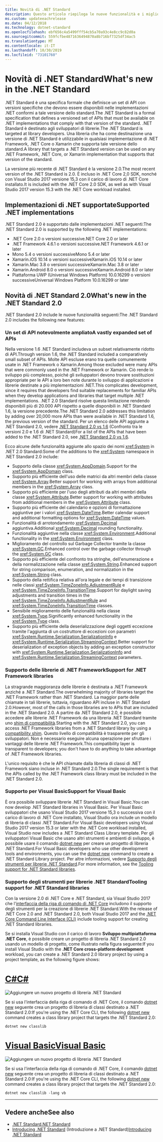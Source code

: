 ```yaml
---
title: Novità di .NET Standard
description: Questo articolo riepiloga le nuove funzionalità e i miglioramenti disponibili in ogni nuova versione di .NET Standard.
ms.custom: updateeachrelease
ms.date: 04/12/2018
ms.technology: dotnet-standard
ms.openlocfilehash: ebf656c4a5499fff54cb5a70a93c4e8cc9c82d0a
ms.sourcegitcommit: 559fcfbe4871636494870a8b716bf7325df34ac5
ms.translationtype: MT
ms.contentlocale: it-IT
ms.lasthandoff: 10/30/2019
ms.locfileid: "73101760"
---
```

# <a name="whats-new-in-the-net-standard"></a><span data-ttu-id="a5421-103">Novità di .NET Standard</span><span class="sxs-lookup"><span data-stu-id="a5421-103">What's new in the .NET Standard</span></span>

<span data-ttu-id="a5421-104">.NET Standard è una specifica formale che definisce un set di API con versioni specifiche che devono essere disponibili nelle implementazioni .NET conformi a tale versione dello standard.</span><span class="sxs-lookup"><span data-stu-id="a5421-104">The .NET Standard is a formal specification that defines a versioned set of APIs that must be available on .NET implementations that comply with that version of the standard.</span></span> <span data-ttu-id="a5421-105">.NET Standard è destinato agli sviluppatori di librerie.</span><span class="sxs-lookup"><span data-stu-id="a5421-105">The .NET Standard is targeted at library developers.</span></span> <span data-ttu-id="a5421-106">Una libreria che ha come destinazione una versione di .NET Standard è utilizzabile in qualsiasi implementazione di .NET Framework, .NET Core o Xamarin che supporta tale versione dello standard.</span><span class="sxs-lookup"><span data-stu-id="a5421-106">A library that targets a .NET Standard version can be used on any .NET Framework, .NET Core, or Xamarin implementation that supports that version of the standard.</span></span>

<span data-ttu-id="a5421-107">La versione più recente di .NET Standard è la versione 2.0.</span><span class="sxs-lookup"><span data-stu-id="a5421-107">The most recent version of the .NET Standard is 2.0.</span></span> <span data-ttu-id="a5421-108">È incluso in .NET Core 2,0 SDK, nonché con Visual Studio 2017 versione 15,3 con il carico di lavoro di .NET Core installato.</span><span class="sxs-lookup"><span data-stu-id="a5421-108">It is included with the .NET Core 2.0 SDK, as well as with Visual Studio 2017 version 15.3 with the .NET Core workload installed.</span></span>

## <a name="supported-net-implementations"></a><span data-ttu-id="a5421-109">Implementazioni di .NET supportate</span><span class="sxs-lookup"><span data-stu-id="a5421-109">Supported .NET implementations</span></span>

<span data-ttu-id="a5421-110">.NET Standard 2.0 è supportato dalle implementazioni .NET seguenti:</span><span class="sxs-lookup"><span data-stu-id="a5421-110">The .NET Standard 2.0 is supported by the following .NET implementations:</span></span>

- <span data-ttu-id="a5421-111">.NET Core 2.0 o versioni successive</span><span class="sxs-lookup"><span data-stu-id="a5421-111">.NET Core 2.0 or later</span></span>
- <span data-ttu-id="a5421-112">.NET Framework 4.6.1 o versioni successive</span><span class="sxs-lookup"><span data-stu-id="a5421-112">.NET Framework 4.6.1 or later</span></span>
- <span data-ttu-id="a5421-113">Mono 5.4 o versioni successive</span><span class="sxs-lookup"><span data-stu-id="a5421-113">Mono 5.4 or later</span></span>
- <span data-ttu-id="a5421-114">Xamarin.iOS 10.14 o versioni successive</span><span class="sxs-lookup"><span data-stu-id="a5421-114">Xamarin.iOS 10.14 or later</span></span>
- <span data-ttu-id="a5421-115">Xamarin.Mac 3.8 o versioni successive</span><span class="sxs-lookup"><span data-stu-id="a5421-115">Xamarin.Mac 3.8 or later</span></span>
- <span data-ttu-id="a5421-116">Xamarin.Android 8.0 o versioni successive</span><span class="sxs-lookup"><span data-stu-id="a5421-116">Xamarin.Android 8.0 or later</span></span>
- <span data-ttu-id="a5421-117">Piattaforma UWP (Universal Windows Platform) 10.0.16299 o versioni successive</span><span class="sxs-lookup"><span data-stu-id="a5421-117">Universal Windows Platform 10.0.16299 or later</span></span>

## <a name="whats-new-in-the-net-standard-20"></a><span data-ttu-id="a5421-118">Novità di .NET Standard 2.0</span><span class="sxs-lookup"><span data-stu-id="a5421-118">What's new in the .NET Standard 2.0</span></span>

<span data-ttu-id="a5421-119">.NET Standard 2.0 include le nuove funzionalità seguenti:</span><span class="sxs-lookup"><span data-stu-id="a5421-119">The .NET Standard 2.0 includes the following new features:</span></span>

### <a name="a-vastly-expanded-set-of-apis"></a><span data-ttu-id="a5421-120">Un set di API notevolmente ampliato</span><span class="sxs-lookup"><span data-stu-id="a5421-120">A vastly expanded set of APIs</span></span>

<span data-ttu-id="a5421-121">Nella versione 1.6 .NET Standard includeva un subset relativamente ridotto di API.</span><span class="sxs-lookup"><span data-stu-id="a5421-121">Through version 1.6, the .NET Standard included a comparatively small subset of APIs.</span></span> <span data-ttu-id="a5421-122">Molte API escluse erano tra quelle comunemente usate in .NET Framework o Xamarin.</span><span class="sxs-lookup"><span data-stu-id="a5421-122">Among those excluded were many APIs that were commonly used in the .NET Framework or Xamarin.</span></span> <span data-ttu-id="a5421-123">Ciò rende lo sviluppo più complesso, poiché gli sviluppatori devono trovare sostituzioni appropriate per le API a loro ben note durante lo sviluppo di applicazioni e librerie destinate a più implementazioni .NET.</span><span class="sxs-lookup"><span data-stu-id="a5421-123">This complicates development, since it requires that developers find suitable replacements for familiar APIs when they develop applications and libraries that target multiple .NET implementations.</span></span> <span data-ttu-id="a5421-124">.NET 2.0 Standard risolve questa limitazione rendendo disponibili più di 20.000 API rispetto a quelle disponibili in .NET Standard 1.6, la versione precedente.</span><span class="sxs-lookup"><span data-stu-id="a5421-124">The .NET Standard 2.0 addresses this limitation by adding over 20,000 more APIs than were available in .NET Standard 1.6, the previous version of the standard.</span></span> <span data-ttu-id="a5421-125">Per un elenco delle API aggiunte a .NET Standard 2.0, vedere [.NET Standard 2.0 vs 1.6](https://raw.githubusercontent.com/dotnet/standard/master/docs/versions/netstandard2.0_diff.md) (Confronto tra le versioni 2.0 e 1.6 di .NET Standard)</span><span class="sxs-lookup"><span data-stu-id="a5421-125">For a list of the APIs that have been added to the .NET Standard 2.0, see [.NET Standard 2.0 vs 1.6](https://raw.githubusercontent.com/dotnet/standard/master/docs/versions/netstandard2.0_diff.md).</span></span>

<span data-ttu-id="a5421-126">Ecco alcune delle funzionalità aggiunte allo spazio dei nomi <xref:System> in .NET 2.0 Standard:</span><span class="sxs-lookup"><span data-stu-id="a5421-126">Some of the additions to the <xref:System> namespace in .NET Standard 2.0 include:</span></span>

- <span data-ttu-id="a5421-127">Supporto della classe <xref:System.AppDomain>.</span><span class="sxs-lookup"><span data-stu-id="a5421-127">Support for the <xref:System.AppDomain> class.</span></span>
- <span data-ttu-id="a5421-128">Supporto più efficiente dell'uso delle matrici da altri membri della classe <xref:System.Array>.</span><span class="sxs-lookup"><span data-stu-id="a5421-128">Better support for working with arrays from additional members in the <xref:System.Array> class.</span></span>
- <span data-ttu-id="a5421-129">Supporto più efficiente per l'uso degli attributi da altri membri della classe <xref:System.Attribute>.</span><span class="sxs-lookup"><span data-stu-id="a5421-129">Better support for working with attributes from additional members in the <xref:System.Attribute> class.</span></span>
- <span data-ttu-id="a5421-130">Supporto più efficiente del calendario e opzioni di formattazione aggiuntive per i valori <xref:System.DateTime>.</span><span class="sxs-lookup"><span data-stu-id="a5421-130">Better calendar support and additional formatting options for <xref:System.DateTime> values.</span></span>
- <span data-ttu-id="a5421-131">Funzionalità di arrotondamento <xref:System.Decimal> aggiuntiva.</span><span class="sxs-lookup"><span data-stu-id="a5421-131">Additional <xref:System.Decimal> rounding functionality.</span></span>
- <span data-ttu-id="a5421-132">Funzionalità aggiuntive nella classe <xref:System.Environment>.</span><span class="sxs-lookup"><span data-stu-id="a5421-132">Additional functionality in the <xref:System.Environment> class.</span></span>
- <span data-ttu-id="a5421-133">Miglioramento del controllo sul Garbage Collector tramite la classe <xref:System.GC>.</span><span class="sxs-lookup"><span data-stu-id="a5421-133">Enhanced control over the garbage collector through the <xref:System.GC> class.</span></span>
- <span data-ttu-id="a5421-134">Supporto più efficiente del confronto tra stringhe, dell'enumerazione e della normalizzazione nella classe <xref:System.String>.</span><span class="sxs-lookup"><span data-stu-id="a5421-134">Enhanced support for string comparison, enumeration, and normalization in the <xref:System.String> class.</span></span>
- <span data-ttu-id="a5421-135">Supporto della rettifica relativa all'ora legale e dei tempi di transizione nelle classi <xref:System.TimeZoneInfo.AdjustmentRule> e <xref:System.TimeZoneInfo.TransitionTime>.</span><span class="sxs-lookup"><span data-stu-id="a5421-135">Support for daylight saving adjustments and transition times in the <xref:System.TimeZoneInfo.AdjustmentRule> and <xref:System.TimeZoneInfo.TransitionTime> classes.</span></span>
- <span data-ttu-id="a5421-136">Sensibile miglioramento delle funzionalità nella classe <xref:System.Type>.</span><span class="sxs-lookup"><span data-stu-id="a5421-136">Significantly enhanced functionality in the <xref:System.Type> class.</span></span>
- <span data-ttu-id="a5421-137">Supporto più efficiente della deserializzazione degli oggetti eccezione tramite l'aggiunta di un costruttore di eccezioni con parametri <xref:System.Runtime.Serialization.SerializationInfo> e <xref:System.Runtime.Serialization.StreamingContext>.</span><span class="sxs-lookup"><span data-stu-id="a5421-137">Better support for deserialization of exception objects by adding an exception constructor with <xref:System.Runtime.Serialization.SerializationInfo> and <xref:System.Runtime.Serialization.StreamingContext> parameters.</span></span>

### <a name="support-for-net-framework-libraries"></a><span data-ttu-id="a5421-138">Supporto delle librerie di .NET Framework</span><span class="sxs-lookup"><span data-stu-id="a5421-138">Support for .NET Framework libraries</span></span>

<span data-ttu-id="a5421-139">La stragrande maggioranza delle librerie è destinata a .NET Framework anziché a .NET Standard.</span><span class="sxs-lookup"><span data-stu-id="a5421-139">The overwhelming majority of libraries target the .NET Framework rather than .NET Standard.</span></span> <span data-ttu-id="a5421-140">La maggior parte delle chiamate in tali librerie, tuttavia, riguardano API incluse in .NET Standard 2.0.</span><span class="sxs-lookup"><span data-stu-id="a5421-140">However, most of the calls in those libraries are to APIs that are included in the .NET Standard 2.0.</span></span> <span data-ttu-id="a5421-141">A partire da .NET Standard 2.0, è possibile accedere alle librerie .NET Framework da una libreria .NET Standard tramite uno [shim di compatibilità](https://github.com/dotnet/standard/blob/master/docs/planning/netstandard-2.0/README.md#assembly-unification).</span><span class="sxs-lookup"><span data-stu-id="a5421-141">Starting with the .NET Standard 2.0, you can access .NET Framework libraries from a .NET Standard library by using a [compatibility shim](https://github.com/dotnet/standard/blob/master/docs/planning/netstandard-2.0/README.md#assembly-unification).</span></span> <span data-ttu-id="a5421-142">Questo livello di compatibilità è trasparente per gli sviluppatori. Non è necessario eseguire alcuna operazione per sfruttare i vantaggi delle librerie .NET Framework.</span><span class="sxs-lookup"><span data-stu-id="a5421-142">This compatibility layer is transparent to developers; you don't have to do anything to take advantage of .NET Framework libraries.</span></span>

<span data-ttu-id="a5421-143">L'unico requisito è che le API chiamate dalla libreria di classi di .NET Framework siano incluse in .NET Standard 2.0.</span><span class="sxs-lookup"><span data-stu-id="a5421-143">The single requirement is that the APIs called by the .NET Framework class library must be included in the .NET Standard 2.0.</span></span>

### <a name="support-for-visual-basic"></a><span data-ttu-id="a5421-144">Supporto per Visual Basic</span><span class="sxs-lookup"><span data-stu-id="a5421-144">Support for Visual Basic</span></span>

<span data-ttu-id="a5421-145">È ora possibile sviluppare librerie .NET Standard in Visual Basic.</span><span class="sxs-lookup"><span data-stu-id="a5421-145">You can now develop .NET Standard libraries in Visual Basic.</span></span> <span data-ttu-id="a5421-146">Per Visual Basic sviluppatori che usano Visual Studio 2017 versione 15,3 o successiva con il carico di lavoro di .NET Core installato, Visual Studio ora include un modello di libreria di classi .NET Standard.</span><span class="sxs-lookup"><span data-stu-id="a5421-146">For Visual Basic developers using Visual Studio 2017 version 15.3 or later with the .NET Core workload installed, Visual Studio now includes a .NET Standard Class Library template.</span></span> <span data-ttu-id="a5421-147">Per gli sviluppatori Visual Basic che usano altri strumenti e ambienti di sviluppo, è possibile usare il comando [dotnet new](../../core/tools/dotnet-new.md) per creare un progetto di libreria .NET Standard.</span><span class="sxs-lookup"><span data-stu-id="a5421-147">For Visual Basic developers who use other development tools and environments, you can use the [dotnet new](../../core/tools/dotnet-new.md) command to create a .NET Standard Library project.</span></span> <span data-ttu-id="a5421-148">Per altre informazioni, vedere [Supporto degli strumenti per librerie .NET Standard](#tooling-support-for-net-standard-libraries).</span><span class="sxs-lookup"><span data-stu-id="a5421-148">For more information, see the [Tooling support for .NET Standard libraries](#tooling-support-for-net-standard-libraries).</span></span>

### <a name="tooling-support-for-net-standard-libraries"></a><span data-ttu-id="a5421-149">Supporto degli strumenti per librerie .NET Standard</span><span class="sxs-lookup"><span data-stu-id="a5421-149">Tooling support for .NET Standard libraries</span></span>

<span data-ttu-id="a5421-150">Con la versione 2.0 di .NET Core e .NET Standard, sia Visual Studio 2017 che l'[interfaccia della riga di comando di .NET Core](../../core/tools/index.md) includono il supporto degli strumenti per la creazione di librerie .NET Standard.</span><span class="sxs-lookup"><span data-stu-id="a5421-150">With the release of .NET Core 2.0 and .NET Standard 2.0, both Visual Studio 2017 and the [.NET Core Command Line Interface (CLI)](../../core/tools/index.md) include tooling support for creating .NET Standard libraries.</span></span>

<span data-ttu-id="a5421-151">Se si installa Visual Studio con il carico di lavoro **Sviluppo multipiattaforma .NET Core**, è possibile creare un progetto di libreria .NET Standard 2.0 usando un modello di progetto, come illustrato nella figura seguente:</span><span class="sxs-lookup"><span data-stu-id="a5421-151">If you install Visual Studio with the **.NET Core cross-platform development** workload, you can create a .NET Standard 2.0 library project by using a project template, as the following figure shows:</span></span>

<!-- markdownlint-disable MD025 -->

# <a name="ctabcsharp"></a>[<span data-ttu-id="a5421-152">C#</span><span class="sxs-lookup"><span data-stu-id="a5421-152">C#</span></span>](#tab/csharp)

![Aggiungere un nuovo progetto di libreria .NET Standard](./media/std-project-cs.png)

<span data-ttu-id="a5421-154">Se si usa l'interfaccia della riga di comando di .NET Core, il comando [dotnet new](../../core/tools/dotnet-new.md) seguente crea un progetto di libreria di classi destinato a .NET Standard 2.0:</span><span class="sxs-lookup"><span data-stu-id="a5421-154">If you're using the .NET Core CLI, the following [dotnet new](../../core/tools/dotnet-new.md) command creates a class library project that targets the .NET Standard 2.0:</span></span>

```dotnetcli
dotnet new classlib
```

# <a name="visual-basictabvb"></a>[<span data-ttu-id="a5421-155">Visual Basic</span><span class="sxs-lookup"><span data-stu-id="a5421-155">Visual Basic</span></span>](#tab/vb)

![Aggiungere un nuovo progetto di libreria .NET Standard](./media/std-project-vb.png)

<span data-ttu-id="a5421-157">Se si usa l'interfaccia della riga di comando di .NET Core, il comando [dotnet new](../../core/tools/dotnet-new.md) seguente crea un progetto di libreria di classi destinato a .NET Standard 2.0:</span><span class="sxs-lookup"><span data-stu-id="a5421-157">If you're using the .NET Core CLI, the following [dotnet new](../../core/tools/dotnet-new.md) command creates a class library project that targets the .NET Standard 2.0:</span></span>

```dotnetcli
dotnet new classlib -lang vb
```

---

## <a name="see-also"></a><span data-ttu-id="a5421-158">Vedere anche</span><span class="sxs-lookup"><span data-stu-id="a5421-158">See also</span></span>

- [<span data-ttu-id="a5421-159">.NET Standard</span><span class="sxs-lookup"><span data-stu-id="a5421-159">.NET Standard</span></span>](../net-standard.md)
- <span data-ttu-id="a5421-160">[Introducing .NET Standard](https://devblogs.microsoft.com/dotnet/introducing-net-standard/) (Introduzione a .NET Standard)</span><span class="sxs-lookup"><span data-stu-id="a5421-160">[Introducing .NET Standard](https://devblogs.microsoft.com/dotnet/introducing-net-standard/)</span></span>
